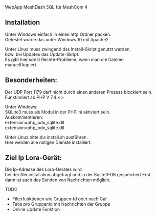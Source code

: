WebApp MeshDash SQL für MeshCom 4

Installation
----------------
Unter Windows einfach in einen http Ordner packen.  
Getestet wurde das unter Windows 10 mit Apache2.

Unter Linux muss zwingend das Install-Skript genutzt werden,  
bzw. bei Updates das Update-Skript.  
Es gibt hier sonst Rechte-Probleme, wenn man die Dateien  
manuell kopiert.

Besonderheiten:
------------------
Der UDP Port 1179 darf nicht durch einen anderen Prozess blockiert sein.  
Funktioniert ab PHP V 7.4.x >

Unter Windows:  
SQLite3 muss als Modul in der PHP.ini aktiviert sein.  
Auskommentieren:  
extension=php_pdo_sqlite.dll  
extension=php_pdo_sqlite.dll

Unter Linux bitte die install.sh ausführen.  
Hier werden alle nötigen Dienste installiert.

Ziel Ip Lora-Gerät:
--------------------
Die Ip-Adresse des Lora-Gerätes wird  
bei der Neuinstallation abgefragt und in der Sqlite3-DB gespeichert
Erst dann ist auch das Senden von Nachrichten möglich.

TODO
- Filterfunktionen wie Gruppen-Id oder nach Call
- Tabs pro GruppenId mit Nachrichten der Gruppe
- Online Update Funktion